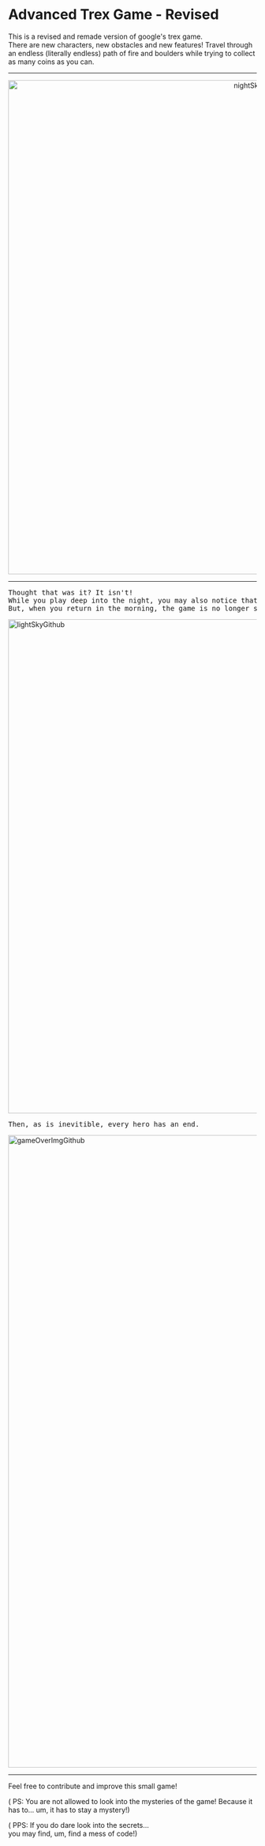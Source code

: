 # Advanced Trex Game - Revised
This is a revised and remade version of google's trex game.
<br>
There are new characters, new obstacles and new features!
Travel through an endless (literally endless) path of fire and boulders while trying to collect as many coins as you can.

<hr align-self:center>
<p align="center">
<!--   <img src="https://user-images.githubusercontent.com/63859798/101803258-511c1600-3b36-11eb-8777-81094609eaf2.png
" width="350"> -->
  <img width="1000" alt="nightSkyGithub" src="https://user-images.githubusercontent.com/63859798/101803258-511c1600-3b36-11eb-8777-81094609eaf2.png">
<!--   <img src="your_relative_path_here_number_2_large_name" width="350" alt="accessibility text"> images/lightSkyGithub.png-->
</p>
<hr>

<pre>
Thought that was it? It isn't!
While you play deep into the night, you may also notice that the background has changed with the day!
But, when you return in the morning, the game is no longer showing its secret.
</pre>

<img width="1000" alt="lightSkyGithub" src="https://user-images.githubusercontent.com/63859798/101804653-d7852780-3b37-11eb-851f-652d21564e62.png">

<pre>
Then, as is inevitible, every hero has an end.
</pre>

<img width="1280" alt="gameOverImgGithub" src="https://user-images.githubusercontent.com/63859798/101804873-14511e80-3b38-11eb-99a1-cae9f7af5481.png">

<hr>

Feel free to contribute and improve this small game!

( PS: You are not allowed to look into the mysteries of the game! Because it has to... um, it has to stay a mystery!)

( PPS: If you do dare look into the secrets... 
<br>
you may find, um, find a mess of code!)
